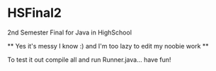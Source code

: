 # HSFinal2
2nd Semester Final for Java in HighSchool

** Yes it's messy I know :) and I'm too lazy to edit my noobie work **

To test it out compile all and run Runner.java... have fun!
